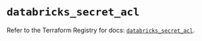 # `databricks_secret_acl`

Refer to the Terraform Registry for docs: [`databricks_secret_acl`](https://registry.terraform.io/providers/databricks/databricks/1.65.1/docs/resources/secret_acl).
